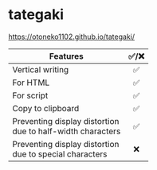 # tategaki

https://otoneko1102.github.io/tategaki/

| Features | ✅/❌ |
| --- | :---: |
| Vertical writing | ✅ |
| For HTML | ✅ |
| For script | ✅ |
| Copy to clipboard | ✅ |
| Preventing display distortion <br>due to half-width characters | ✅ |
| Preventing display distortion <br>due to special characters | ❌ |
